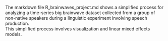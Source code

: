 The markdown file R_brainwaves_project.md shows a simplified process for analyzing a time-series big brainwave dataset collected from a group of non-native speakers during a linguistic experiment involving speech production.<br/>
This simplified process involves visualization and linear mixed effects models. 
